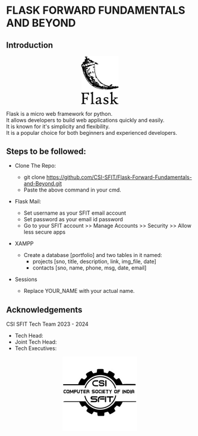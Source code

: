# FLASK FORWARD FUNDAMENTALS AND BEYOND
## Introduction

<p align="center"">
   <img src="static/assets/img.png" width="100" />
</p>


Flask is a micro web framework for python.<br/> It allows developers to build web applications quickly and easily.<br/>  It is known for it's simplicity and flexibility.<br/>  It is a popular choice for both beginners and experienced developers.

## Steps to be followed:
- Clone The Repo:
  - git clone https://github.com/CSI-SFIT/Flask-Forward-Fundamentals-and-Beyond.git 
  - Paste the above command in your cmd.
    

- Flask Mail:
  - Set username as your SFIT email account
  - Set password as your email id password
  - Go to your SFIT account >> Manage Accounts >> Security >> Allow less secure apps
  
 

- XAMPP
  - Create a database [portfolio] and two tables in it named: 
    - projects  [sno, title, description, link, img_file, date]
    - contacts  [sno, name, phone, msg, date, email]
     

- Sessions
  - Replace YOUR_NAME with your actual name.

## Acknowledgements
CSI SFIT Tech Team 2023 - 2024 

- Tech Head:
- Joint Tech Head:
- Tech Executives: 


<div style="text-align:center">
   <img src="static/assets/img_1.png" style="align:center" alt="Image" width="200">
</div>
    
